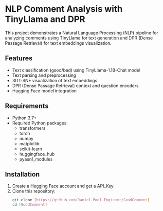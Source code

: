 # NLP Comment Analysis with TinyLlama and DPR

This project demonstrates a Natural Language Processing (NLP) pipeline for analyzing comments using TinyLlama for text generation and DPR (Dense Passage Retrieval) for text embeddings visualization.

## Features

- Text classification (good/bad) using TinyLlama-1.1B-Chat model
- Text parsing and preprocessing
- 3D t-SNE visualization of text embeddings
- DPR (Dense Passage Retrieval) context and question encoders
- Hugging Face model integration

## Requirements

- Python 3.7+
- Required Python packages:
  - transformers
  - torch
  - numpy
  - matplotlib
  - scikit-learn
  - huggingface_hub
  - pyasn1_modules

## Installation
1. Create a Hugging Face account and get a API_Key
2. Clone this repository:
   ```bash
   git clone [https://github.com/Daniel-Pool-Engineer/GoodComment]
   cd [GoodComment]
